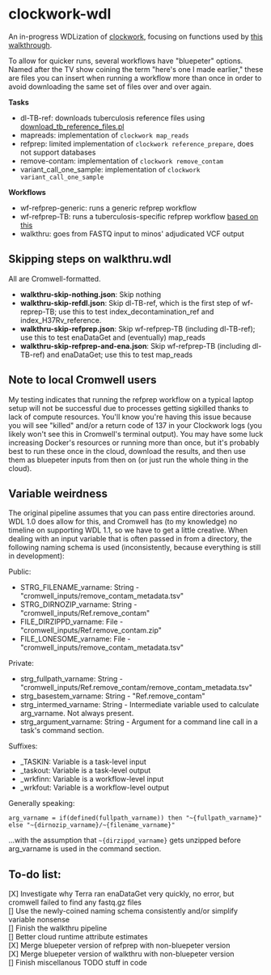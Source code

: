 # clockwork-wdl
 An in-progress WDLization of [clockwork](https://github.com/iqbal-lab-org/clockwork), focusing on functions used by [this walkthrough](https://github.com/iqbal-lab-org/clockwork/wiki/Walkthrough-scripts-only).

 To allow for quicker runs, several workflows have "bluepeter" options. Named after the TV show coining the term "here's one I made earlier," these are files you can insert when running a workflow more than once in order to avoid downloading the same set of files over and over again.

 **Tasks**
 * dl-TB-ref: downloads tuberculosis reference files using [download_tb_reference_files.pl](https://github.com/iqbal-lab-org/clockwork/blob/master/scripts/download_tb_reference_files.pl)
 * mapreads: implementation of `clockwork map_reads`
 * refprep: limited implementation of `clockwork reference_prepare`, does not support databases
 * remove-contam: implementation of `clockwork remove_contam`
 * variant_call_one_sample: implementation of `clockwork variant_call_one_sample`

 **Workflows**
 * wf-refprep-generic: runs a generic refprep workflow
 * wf-refprep-TB: runs a tuberculosis-specific refprep workflow [based on this](https://github.com/iqbal-lab-org/clockwork/wiki/Walkthrough-scripts-only#get-and-index-reference-genomes)
 * walkthru: goes from FASTQ input to minos' adjudicated VCF output

## Skipping steps on walkthru.wdl
All are Cromwell-formatted.
* **walkthru-skip-nothing.json**: Skip nothing
* **walkthru-skip-refdl.json**: Skip dl-TB-ref, which is the first step of wf-reprep-TB; use this to test index_decontamination_ref and index_H37Rv_reference.
* **walkthru-skip-refprep.json**: Skip wf-refprep-TB (including dl-TB-ref); use this to test enaDataGet and (eventually) map_reads
* **walkthru-skip-refprep-and-ena.json**: Skip wf-refprep-TB (including dl-TB-ref) and enaDataGet; use this to test map_reads

## Note to local Cromwell users
 My testing indicates that running the refprep workflow on a typical laptop setup will not be successful due to processes getting sigkilled thanks to lack of compute resources. You'll know you're having this issue because you will see "killed" and/or a return code of 137 in your Clockwork logs (you likely won't see this in Cromwell's terminal output). You may have some luck increasing Docker's resources or running more than once, but it's probably best to run these once in the cloud, download the results, and then use them as bluepeter inputs from then on (or just run the whole thing in the cloud).

## Variable weirdness
The original pipeline assumes that you can pass entire directories around. WDL 1.0 does allow for this, and Cromwell has (to my knowledge) no timeline on supporting WDL 1.1, so we have to get a little creative. When dealing with an input variable that is often passed in from a directory, the following naming schema is used (inconsistently, because everything is still in development):

Public:    
* STRG_FILENAME_varname: String - "cromwell_inputs/remove_contam_metadata.tsv"  
* STRG_DIRNOZIP_varname: String - "cromwell_inputs/Ref.remove_contam"  
* FILE_DIRZIPPD_varname: File   - "cromwell_inputs/Ref.remove_contam.zip"  
* FILE_LONESOME_varname: File   - "cromwell_inputs/remove_contam_metadata.tsv"

Private:  
* strg_fullpath_varname: String - "cromwell_inputs/Ref.remove_contam/remove_contam_metadata.tsv"
* strg_basestem_varname: String - "Ref.remove_contam"
* strg_intermed_varname: String - Intermediate variable used to calculate arg_varname. Not always present.  
* strg_argument_varname: String - Argument for a command line call in a task's command section.

Suffixes:
* \_TASKIN: Variable is a task-level input
* \_taskout: Variable is a task-level output
* \_wrkfinn: Variable is a workflow-level input
* \_wrkfout: Variable is a workflow-level output

Generally speaking:

`arg_varname = if(defined(fullpath_varname)) then "~{fullpath_varname}" else "~{dirnozip_varname}/~{filename_varname}"`

...with the assumption that `~{dirzippd_varname}` gets unzipped before arg_varname is used in the command section.

## To-do list:
[X] Investigate why Terra ran enaDataGet very quickly, no error, but cromwell failed to find any fastq.gz files  
[] Use the newly-coined naming schema consistently and/or simplify variable nonsense  
[] Finish the walkthru pipeline  
[] Better cloud runtime attribute estimates  
[X] Merge bluepeter version of refprep with non-bluepeter version  
[X] Merge bluepeter version of walkthru with non-bluepeter version  
[] Finish miscellanous TODO stuff in code  

